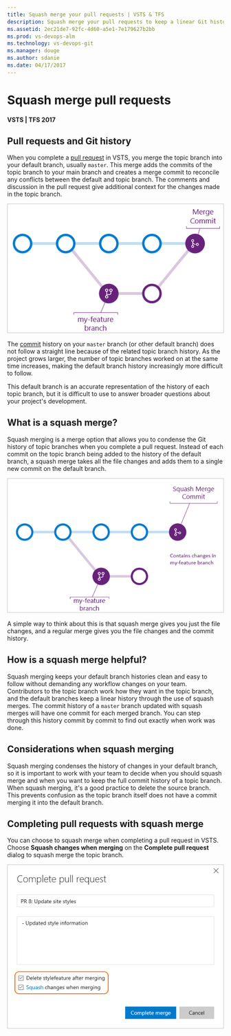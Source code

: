 ```yaml
---
title: Squash merge your pull requests | VSTS & TFS
description: Squash merge your pull requests to keep a linear Git history 
ms.assetid: 2ec21de7-92fc-4d60-a5e1-7e179627b2bb
ms.prod: vs-devops-alm
ms.technology: vs-devops-git
ms.manager: douge
ms.author: sdanie
ms.date: 04/17/2017
---
```


#  Squash merge pull requests
#### VSTS | TFS 2017

## Pull requests and Git history

When you complete a [pull request](pull-requests.md) in VSTS, you merge the topic branch into your default branch, usually `master`. 
This merge adds the commits of the topic branch to your main branch and creates a merge commit to reconcile any conflicts between the default and topic branch. 
The comments and discussion in the pull request give additional context for the changes made in the topic branch. 

![Example of a regular merge from a pull request in VSTS](_img/regular_branch_merge.png)

The [commit](tutorial/commits.md) history on your `master` branch (or other default branch) does not follow a straight line because of the related topic branch history. 
As the project grows larger, the number of topic branches worked on at the same time increases, making the default branch history increasingly more difficult to follow.     

This default branch is an accurate representation of the history of each topic branch, but it is difficult to use to answer broader questions about your project's development. 

## What is a squash merge?

Squash merging is a merge option that allows you to condense the Git history of topic branches when you complete a pull request. Instead of each commit on the topic branch
being added to the history of the default branch, a squash merge takes all the file changes and adds them to a single new commit on the default branch. 

![Squash Merging in pull requests in VSTS](_img/squash_merge.png)

A simple way to think about this is that squash merge gives you just the file changes, and a regular merge gives you the file changes and the commit history. 


## How is a squash merge helpful?

Squash merging keeps your default branch histories clean and easy to follow without demanding any workflow changes on your team. Contributors to the topic branch work how they want in 
the topic branch, and the default branches keep a linear history through the use of squash merges. The commit history of a `master` branch updated with squash merges will have one commit 
for each merged branch. You can step through this history commit by commit to find out exactly when work was done.

## Considerations when squash merging

Squash merging condenses the history of changes in your default branch, so it is important to work with your team to decide when you should squash merge and when you want to 
keep the full commit history of a topic branch. When squash merging, it's a good practice to delete the source branch. This prevents confusion as the topic branch itself does not have a commit merging it into the default branch.

## Completing pull requests with squash merge

You can choose to squash merge when completing a pull request in VSTS. 
Choose **Squash changes when merging** on the **Complete pull request** dialog to squash merge the topic branch.

 
![Closing a PR with a squash merge in VSTS](_img/squash_merge_in_pr.png)